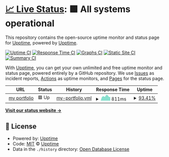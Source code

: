 # [📈 Live Status](https://upptime.github.io/upptime): <!--live status--> **🟩 All systems operational**

This repository contains the open-source uptime monitor and status page for [Upptime](https://upptime.js.org), powered by [Upptime](https://github.com/upptime/upptime).

[![Uptime CI](https://github.com/alnat2/uptimer/workflows/Uptime%20CI/badge.svg)](https://github.com/alnat2/uptimer/actions?query=workflow%3A%22Uptime+CI%22)
[![Response Time CI](https://github.com/alnat2/uptimer/workflows/Response%20Time%20CI/badge.svg)](https://github.com/alnat2/uptimer/actions?query=workflow%3A%22Response+Time+CI%22)
[![Graphs CI](https://github.com/alnat2/uptimer/workflows/Graphs%20CI/badge.svg)](https://github.com/alnat2/uptimer/actions?query=workflow%3A%22Graphs+CI%22)
[![Static Site CI](https://github.com/alnat2/uptimer/workflows/Static%20Site%20CI/badge.svg)](https://github.com/alnat2/uptimer/actions?query=workflow%3A%22Static+Site+CI%22)
[![Summary CI](https://github.com/alnat2/uptimer/workflows/Summary%20CI/badge.svg)](https://github.com/alnat2/uptimer/actions?query=workflow%3A%22Summary+CI%22)

With [Upptime](https://upptime.js.org), you can get your own unlimited and free uptime monitor and status page, powered entirely by a GitHub repository. We use [Issues](https://github.com/upptime/upptime/issues) as incident reports, [Actions](https://github.com/alnat2/uptimer/actions) as uptime monitors, and [Pages](https://upptime.github.io/upptime) for the status page.

<!--start: status pages-->
<!-- This summary is generated by Upptime (https://github.com/upptime/upptime) -->
<!-- Do not edit this manually, your changes will be overwritten -->
<!-- prettier-ignore -->
| URL | Status | History | Response Time | Uptime |
| --- | ------ | ------- | ------------- | ------ |
| <img alt="" src="https://icons.duckduckgo.com/ip3/design.beloglazkin.site.ico" height="13"> [my portfolio](https://design.beloglazkin.site) | 🟩 Up | [my-portfolio.yml](https://github.com/alnat2/uptimer/commits/HEAD/history/my-portfolio.yml) | <details><summary><img alt="Response time graph" src="./graphs/my-portfolio/response-time-week.png" height="20"> 811ms</summary><br><a href="https://alnat2.github.io/uptimer/history/my-portfolio"><img alt="Response time 879" src="https://img.shields.io/endpoint?url=https%3A%2F%2Fraw.githubusercontent.com%2Falnat2%2Fuptimer%2FHEAD%2Fapi%2Fmy-portfolio%2Fresponse-time.json"></a><br><a href="https://alnat2.github.io/uptimer/history/my-portfolio"><img alt="24-hour response time 694" src="https://img.shields.io/endpoint?url=https%3A%2F%2Fraw.githubusercontent.com%2Falnat2%2Fuptimer%2FHEAD%2Fapi%2Fmy-portfolio%2Fresponse-time-day.json"></a><br><a href="https://alnat2.github.io/uptimer/history/my-portfolio"><img alt="7-day response time 811" src="https://img.shields.io/endpoint?url=https%3A%2F%2Fraw.githubusercontent.com%2Falnat2%2Fuptimer%2FHEAD%2Fapi%2Fmy-portfolio%2Fresponse-time-week.json"></a><br><a href="https://alnat2.github.io/uptimer/history/my-portfolio"><img alt="30-day response time 884" src="https://img.shields.io/endpoint?url=https%3A%2F%2Fraw.githubusercontent.com%2Falnat2%2Fuptimer%2FHEAD%2Fapi%2Fmy-portfolio%2Fresponse-time-month.json"></a><br><a href="https://alnat2.github.io/uptimer/history/my-portfolio"><img alt="1-year response time 889" src="https://img.shields.io/endpoint?url=https%3A%2F%2Fraw.githubusercontent.com%2Falnat2%2Fuptimer%2FHEAD%2Fapi%2Fmy-portfolio%2Fresponse-time-year.json"></a></details> | <details><summary><a href="https://alnat2.github.io/uptimer/history/my-portfolio">93.41%</a></summary><a href="https://alnat2.github.io/uptimer/history/my-portfolio"><img alt="All-time uptime 99.02%" src="https://img.shields.io/endpoint?url=https%3A%2F%2Fraw.githubusercontent.com%2Falnat2%2Fuptimer%2FHEAD%2Fapi%2Fmy-portfolio%2Fuptime.json"></a><br><a href="https://alnat2.github.io/uptimer/history/my-portfolio"><img alt="24-hour uptime 100.00%" src="https://img.shields.io/endpoint?url=https%3A%2F%2Fraw.githubusercontent.com%2Falnat2%2Fuptimer%2FHEAD%2Fapi%2Fmy-portfolio%2Fuptime-day.json"></a><br><a href="https://alnat2.github.io/uptimer/history/my-portfolio"><img alt="7-day uptime 93.41%" src="https://img.shields.io/endpoint?url=https%3A%2F%2Fraw.githubusercontent.com%2Falnat2%2Fuptimer%2FHEAD%2Fapi%2Fmy-portfolio%2Fuptime-week.json"></a><br><a href="https://alnat2.github.io/uptimer/history/my-portfolio"><img alt="30-day uptime 98.48%" src="https://img.shields.io/endpoint?url=https%3A%2F%2Fraw.githubusercontent.com%2Falnat2%2Fuptimer%2FHEAD%2Fapi%2Fmy-portfolio%2Fuptime-month.json"></a><br><a href="https://alnat2.github.io/uptimer/history/my-portfolio"><img alt="1-year uptime 98.77%" src="https://img.shields.io/endpoint?url=https%3A%2F%2Fraw.githubusercontent.com%2Falnat2%2Fuptimer%2FHEAD%2Fapi%2Fmy-portfolio%2Fuptime-year.json"></a></details>

<!--end: status pages-->

[**Visit our status website →**](https://upptime.github.io/upptime)

## 📄 License

- Powered by: [Upptime](https://github.com/upptime/upptime)
- Code: [MIT](./LICENSE) © [Upptime](https://upptime.js.org)
- Data in the `./history` directory: [Open Database License](https://opendatacommons.org/licenses/odbl/1-0/)
